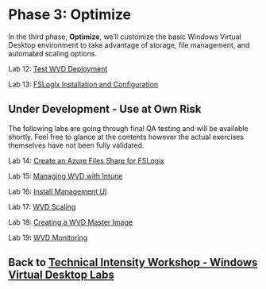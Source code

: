 # Phase 3: Optimize

In the third phase, **Optimize**, we’ll customize the basic Windows Virtual Desktop environment to take advantage of storage, file management, and automated scaling options.

Lab 12: [Test WVD Deployment](Optimize-Lab12-Test-WVD-Deployment.md)

Lab 13: [FSLogix Installation and Configuration](Optimize-Lab13-FSLogix-Installation-and-Configuration.md)

## Under Development - Use at Own Risk

The following labs are going through final QA testing and will be available shortly.  Feel free to glance at the contents however the actual exercises themselves have not been fully validated.

Lab 14: [Create an Azure Files Share for FSLogix](Optimize-Lab14-Create-an-Azure-Files-Share-for-FSLogix.md)

Lab 15: [Managing WVD with Intune](Optimize-Lab15-ManagingWVDwithIntune.md)

Lab 16: [Install Management UI](Optimize-Lab16-Install-Management-UI.md)

Lab 17: [WVD Scaling](Optimize-Lab17-WVD-Scaling.md)

Lab 18: [Creating a WVD Master Image](Optimize-Lab18-Creating-a-WVD-Master-Image.md)

Lab 19: [WVD Monitoring](Optimize-Lab19-WVD-Monitoring.md)

## Back to [Technical Intensity Workshop - Windows Virtual Desktop Labs](../index.md)
